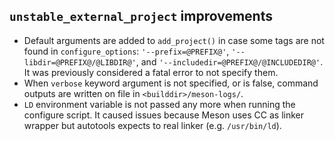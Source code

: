 ## `unstable_external_project` improvements

- Default arguments are added to `add_project()` in case some tags are not found
  in `configure_options`: `'--prefix=@PREFIX@'`, `'--libdir=@PREFIX@/@LIBDIR@'`,
  and `'--includedir=@PREFIX@/@INCLUDEDIR@'`. It was previously considered a fatal
  error to not specify them.
- When `verbose` keyword argument is not specified, or is false, command outputs
  are written on file in `<builddir>/meson-logs/`.
- `LD` environment variable is not passed any more when running the configure
  script. It caused issues because Meson uses CC as linker wrapper but autotools
  expects to real linker (e.g. `/usr/bin/ld`).
